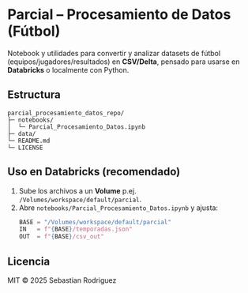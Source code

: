 # Parcial – Procesamiento de Datos (Fútbol)

Notebook y utilidades para convertir y analizar datasets de fútbol (equipos/jugadores/resultados) en **CSV/Delta**, pensado para usarse en **Databricks** o localmente con Python.

## Estructura
```
parcial_procesamiento_datos_repo/
├─ notebooks/
│  └─ Parcial_Procesamiento_Datos.ipynb
├─ data/          
└─ README.md
└─ LICENSE
```

## Uso en Databricks (recomendado)
1. Sube los archivos a un **Volume** p.ej. `/Volumes/workspace/default/parcial`.
2. Abre `notebooks/Parcial_Procesamiento_Datos.ipynb` y ajusta:
   ```python
   BASE = "/Volumes/workspace/default/parcial"
   IN   = f"{BASE}/temporadas.json"
   OUT  = f"{BASE}/csv_out"
   ```

## Licencia
MIT © 2025 Sebastian Rodriguez

